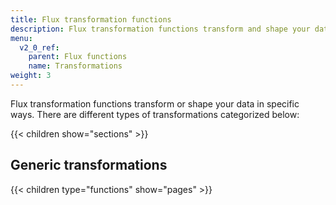 ```yaml
---
title: Flux transformation functions
description: Flux transformation functions transform and shape your data in specific ways.
menu:
  v2_0_ref:
    parent: Flux functions
    name: Transformations
weight: 3
---
```


Flux transformation functions transform or shape your data in specific ways.
There are different types of transformations categorized below:

{{< children show="sections" >}}

## Generic transformations

{{< children type="functions" show="pages" >}}
